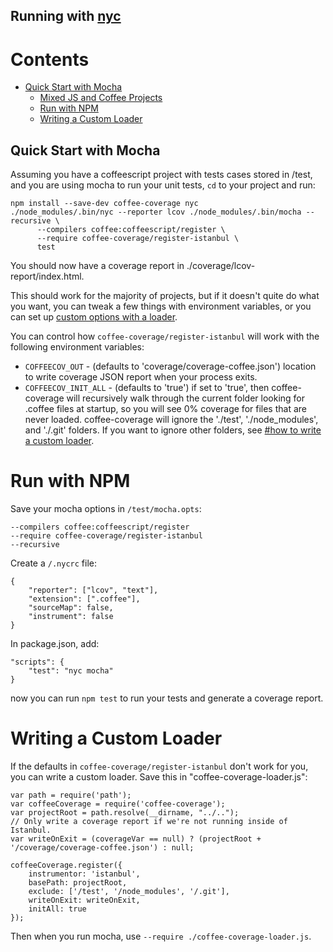 Running with [nyc](https://github.com/istanbuljs/nyc)
---------------------------------------------------------------

Contents
========

* [Quick Start with Mocha](#quick-start-with-mocha)
  * [Mixed JS and Coffee Projects](#mixed-js-and-coffee-projects)
  * [Run with NPM](#run-with-npm)
  * [Writing a Custom Loader](#writing-a-custom-loader)

Quick Start with Mocha
----------------------

Assuming you have a coffeescript project with tests cases stored in /test, and you are using
mocha to run your unit tests, `cd` to your project and run:

    npm install --save-dev coffee-coverage nyc
    ./node_modules/.bin/nyc --reporter lcov ./node_modules/.bin/mocha --recursive \
          --compilers coffee:coffeescript/register \
          --require coffee-coverage/register-istanbul \
          test

You should now have a coverage report in ./coverage/lcov-report/index.html.

This should work for the majority of projects, but if it doesn't quite do what you want, you can
tweak a few things with environment variables, or you can set up
[custom options with a loader](#writing-a-custom-loader).

You can control how `coffee-coverage/register-istanbul` will work with the following environment
variables:

* `COFFEECOV_OUT` - (defaults to 'coverage/coverage-coffee.json') location to write coverage JSON
  report when your process exits.
* `COFFEECOV_INIT_ALL` - (defaults to 'true') if set to 'true', then coffee-coverage will
  recursively walk through the current folder looking for .coffee files at startup, so you will see
  0% coverage for files that are never loaded.  coffee-coverage will ignore the './test',
  './node_modules', and './.git' folders.  If you want to ignore other folders, see
  [#how to write a custom loader](#writing-a-custom-loader).


Run with NPM
============

Save your mocha options in `/test/mocha.opts`:

    --compilers coffee:coffeescript/register
    --require coffee-coverage/register-istanbul
    --recursive

Create a `/.nycrc` file:

    {
        "reporter": ["lcov", "text"],
        "extension": [".coffee"],
        "sourceMap": false,
        "instrument": false
    }


In package.json, add:

    "scripts": {
        "test": "nyc mocha"
    }

now you can run `npm test` to run your tests and generate a coverage report.

Writing a Custom Loader
=======================

If the defaults in `coffee-coverage/register-istanbul` don't work for you, you can write a custom
loader.  Save this in "coffee-coverage-loader.js":

    var path = require('path');
    var coffeeCoverage = require('coffee-coverage');
    var projectRoot = path.resolve(__dirname, "../..");
    // Only write a coverage report if we're not running inside of Istanbul.
    var writeOnExit = (coverageVar == null) ? (projectRoot + '/coverage/coverage-coffee.json') : null;

    coffeeCoverage.register({
        instrumentor: 'istanbul',
        basePath: projectRoot,
        exclude: ['/test', '/node_modules', '/.git'],
        writeOnExit: writeOnExit,
        initAll: true
    });

Then when you run mocha, use `--require ./coffee-coverage-loader.js`.
